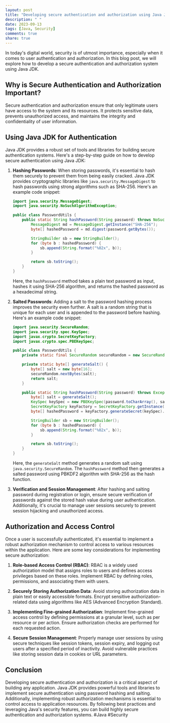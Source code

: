 ```yaml
---
layout: post
title: "Developing secure authentication and authorization using Java JDK"
description: " "
date: 2023-09-13
tags: [Java, Security]
comments: true
share: true
---
```


In today's digital world, security is of utmost importance, especially when it comes to user authentication and authorization. In this blog post, we will explore how to develop a secure authentication and authorization system using Java JDK.

## Why is Secure Authentication and Authorization Important?

Secure authentication and authorization ensure that only legitimate users have access to the system and its resources. It protects sensitive data, prevents unauthorized access, and maintains the integrity and confidentiality of user information.

## Using Java JDK for Authentication

Java JDK provides a robust set of tools and libraries for building secure authentication systems. Here's a step-by-step guide on how to develop secure authentication using Java JDK:

1. **Hashing Passwords**: When storing passwords, it's essential to hash them securely to prevent them from being easily cracked. Java JDK provides cryptographic libraries like `java.security.MessageDigest` to hash passwords using strong algorithms such as SHA-256. Here's an example code snippet:

   ```java
   import java.security.MessageDigest;
   import java.security.NoSuchAlgorithmException;

   public class PasswordUtils {
       public static String hashPassword(String password) throws NoSuchAlgorithmException {
           MessageDigest md = MessageDigest.getInstance("SHA-256");
           byte[] hashedPassword = md.digest(password.getBytes());

           StringBuilder sb = new StringBuilder();
           for (byte b : hashedPassword) {
               sb.append(String.format("%02x", b));
           }

           return sb.toString();
       }
   }
   ```

   Here, the `hashPassword` method takes a plain text password as input, hashes it using SHA-256 algorithm, and returns the hashed password as a hexadecimal string.

2. **Salted Passwords**: Adding a salt to the password hashing process improves the security even further. A salt is a random string that is unique for each user and is appended to the password before hashing. Here's an example code snippet:

   ```java
   import java.security.SecureRandom;
   import java.security.spec.KeySpec;
   import javax.crypto.SecretKeyFactory;
   import javax.crypto.spec.PBEKeySpec;

   public class PasswordUtils {
       private static final SecureRandom secureRandom = new SecureRandom();

       private static byte[] generateSalt() {
           byte[] salt = new byte[16];
           secureRandom.nextBytes(salt);
           return salt;
       }

       public static String hashPassword(String password) throws Exception {
           byte[] salt = generateSalt();
           KeySpec keySpec = new PBEKeySpec(password.toCharArray(), salt, 65536, 128);
           SecretKeyFactory keyFactory = SecretKeyFactory.getInstance("PBKDF2WithHmacSHA256");
           byte[] hashedPassword = keyFactory.generateSecret(keySpec).getEncoded();

           StringBuilder sb = new StringBuilder();
           for (byte b : hashedPassword) {
               sb.append(String.format("%02x", b));
           }

           return sb.toString();
       }
   }
   ```

   Here, the `generateSalt` method generates a random salt using `java.security.SecureRandom`. The `hashPassword` method then generates a salted password using PBKDF2 algorithm with SHA-256 as the hash function.

3. **Verification and Session Management**: After hashing and salting password during registration or login, ensure secure verification of passwords against the stored hash value during user authentication. Additionally, it's crucial to manage user sessions securely to prevent session hijacking and unauthorized access.

## Authorization and Access Control

Once a user is successfully authenticated, it's essential to implement a robust authorization mechanism to control access to various resources within the application. Here are some key considerations for implementing secure authorization:

1. **Role-based Access Control (RBAC)**: RBAC is a widely used authorization model that assigns roles to users and defines access privileges based on these roles. Implement RBAC by defining roles, permissions, and associating them with users.

2. **Securely Storing Authorization Data**: Avoid storing authorization data in plain text or easily accessible formats. Encrypt sensitive authorization-related data using algorithms like AES (Advanced Encryption Standard).

3. **Implementing Fine-grained Authorization**: Implement fine-grained access control by defining permissions at a granular level, such as per resource or per action. Ensure authorization checks are performed for each requested action.

4. **Secure Session Management**: Properly manage user sessions by using secure techniques like session tokens, session expiry, and logging out users after a specified period of inactivity. Avoid vulnerable practices like storing session data in cookies or URL parameters.

## Conclusion

Developing secure authentication and authorization is a critical aspect of building any application. Java JDK provides powerful tools and libraries to implement secure authentication using password hashing and salting. Additionally, implementing robust authorization mechanisms is essential to control access to application resources. By following best practices and leveraging Java's security features, you can build highly secure authentication and authorization systems. #Java #Security